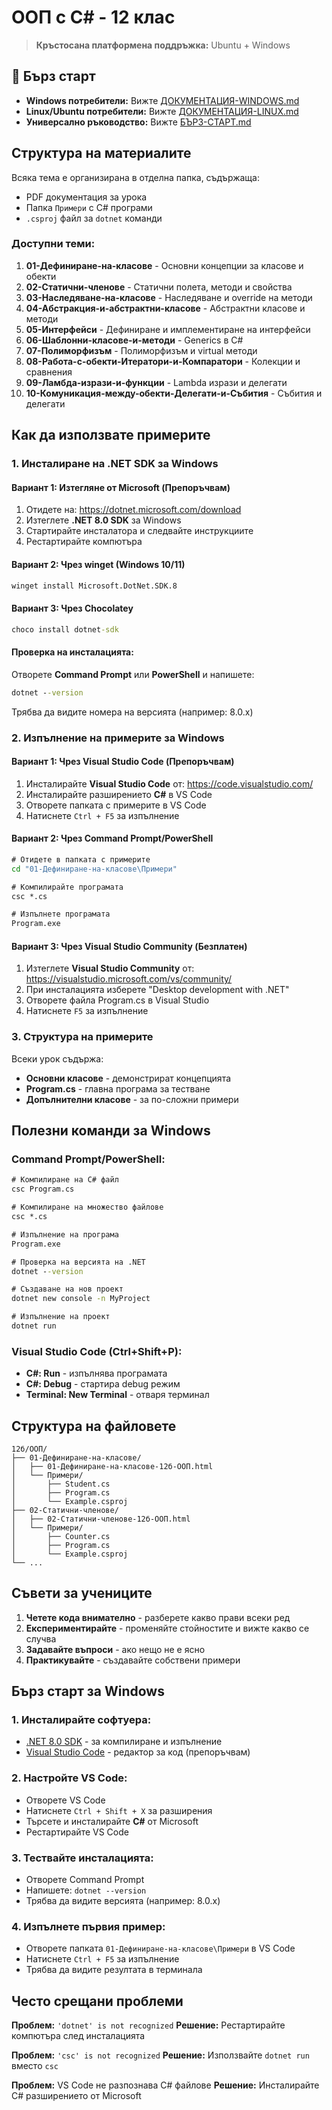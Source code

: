 # ООП с C# - 12 клас

> **Кръстосана платформена поддръжка:** Ubuntu + Windows

## 🚀 Бърз старт

- **Windows потребители:** Вижте [ДОКУМЕНТАЦИЯ-WINDOWS.md](ДОКУМЕНТАЦИЯ-WINDOWS.md)
- **Linux/Ubuntu потребители:** Вижте [ДОКУМЕНТАЦИЯ-LINUX.md](ДОКУМЕНТАЦИЯ-LINUX.md)
- **Универсално ръководство:** Вижте [БЪРЗ-СТАРТ.md](БЪРЗ-СТАРТ.md)

## Структура на материалите

Всяка тема е организирана в отделна папка, съдържаща:
- PDF документация за урока
- Папка `Примери` с C# програми
- `.csproj` файл за `dotnet` команди

### Доступни теми:

1. **01-Дефиниране-на-класове** - Основни концепции за класове и обекти
2. **02-Статични-членове** - Статични полета, методи и свойства
3. **03-Наследяване-на-класове** - Наследяване и override на методи
4. **04-Абстракция-и-абстрактни-класове** - Абстрактни класове и методи
5. **05-Интерфейси** - Дефиниране и имплементиране на интерфейси
6. **06-Шаблонни-класове-и-методи** - Generics в C#
7. **07-Полиморфизъм** - Полиморфизъм и virtual методи
8. **08-Работа-с-обекти-Итератори-и-Компаратори** - Колекции и сравнения
9. **09-Ламбда-изрази-и-функции** - Lambda изрази и делегати
10. **10-Комуникация-между-обекти-Делегати-и-Събития** - Събития и делегати

## Как да използвате примерите

### 1. Инсталиране на .NET SDK за Windows

#### Вариант 1: Изтегляне от Microsoft (Препоръчвам)
1. Отидете на: https://dotnet.microsoft.com/download
2. Изтеглете **.NET 8.0 SDK** за Windows
3. Стартирайте инсталатора и следвайте инструкциите
4. Рестартирайте компютъра

#### Вариант 2: Чрез winget (Windows 10/11)
```cmd
winget install Microsoft.DotNet.SDK.8
```

#### Вариант 3: Чрез Chocolatey
```cmd
choco install dotnet-sdk
```

#### Проверка на инсталацията:
Отворете **Command Prompt** или **PowerShell** и напишете:
```cmd
dotnet --version
```
Трябва да видите номера на версията (например: 8.0.x)

### 2. Изпълнение на примерите за Windows

#### Вариант 1: Чрез Visual Studio Code (Препоръчвам)
1. Инсталирайте **Visual Studio Code** от: https://code.visualstudio.com/
2. Инсталирайте разширението **C#** в VS Code
3. Отворете папката с примерите в VS Code
4. Натиснете `Ctrl + F5` за изпълнение

#### Вариант 2: Чрез Command Prompt/PowerShell
```cmd
# Отидете в папката с примерите
cd "01-Дефиниране-на-класове\Примери"

# Компилирайте програмата
csc *.cs

# Изпълнете програмата
Program.exe
```

#### Вариант 3: Чрез Visual Studio Community (Безплатен)
1. Изтеглете **Visual Studio Community** от: https://visualstudio.microsoft.com/vs/community/
2. При инсталацията изберете "Desktop development with .NET"
3. Отворете файла Program.cs в Visual Studio
4. Натиснете `F5` за изпълнение

### 3. Структура на примерите

Всеки урок съдържа:
- **Основни класове** - демонстрират концепцията
- **Program.cs** - главна програма за тестване
- **Допълнителни класове** - за по-сложни примери


## Полезни команди за Windows

### Command Prompt/PowerShell:
```cmd
# Компилиране на C# файл
csc Program.cs

# Компилиране на множество файлове
csc *.cs

# Изпълнение на програма
Program.exe

# Проверка на версията на .NET
dotnet --version

# Създаване на нов проект
dotnet new console -n MyProject

# Изпълнение на проект
dotnet run
```

### Visual Studio Code (Ctrl+Shift+P):
- **C#: Run** - изпълнява програмата
- **C#: Debug** - стартира debug режим
- **Terminal: New Terminal** - отваря терминал

## Структура на файловете

```
12б/ООП/
├── 01-Дефиниране-на-класове/
│   ├── 01-Дефиниране-на-класове-12б-ООП.html
│   └── Примери/
│       ├── Student.cs
│       ├── Program.cs
│       └── Example.csproj
├── 02-Статични-членове/
│   ├── 02-Статични-членове-12б-ООП.html
│   └── Примери/
│       ├── Counter.cs
│       ├── Program.cs
│       └── Example.csproj
└── ...
```

## Съвети за учениците

1. **Четете кода внимателно** - разберете какво прави всеки ред
2. **Експериментирайте** - променяйте стойностите и вижте какво се случва
3. **Задавайте въпроси** - ако нещо не е ясно
4. **Практикувайте** - създавайте собствени примери

## Бърз старт за Windows

### 1. Инсталирайте софтуера:
- [.NET 8.0 SDK](https://dotnet.microsoft.com/download) - за компилиране и изпълнение
- [Visual Studio Code](https://code.visualstudio.com/) - редактор за код (препоръчвам)

### 2. Настройте VS Code:
- Отворете VS Code
- Натиснете `Ctrl + Shift + X` за разширения
- Търсете и инсталирайте **C#** от Microsoft
- Рестартирайте VS Code

### 3. Тествайте инсталацията:
- Отворете Command Prompt
- Напишете: `dotnet --version`
- Трябва да видите версията (например: 8.0.x)

### 4. Изпълнете първия пример:
- Отворете папката `01-Дефиниране-на-класове\Примери` в VS Code
- Натиснете `Ctrl + F5` за изпълнение
- Трябва да видите резултата в терминала

## Често срещани проблеми

**Проблем:** `'dotnet' is not recognized`
**Решение:** Рестартирайте компютъра след инсталацията

**Проблем:** `'csc' is not recognized`
**Решение:** Използвайте `dotnet run` вместо `csc`

**Проблем:** VS Code не разпознава C# файлове
**Решение:** Инсталирайте C# разширението от Microsoft
